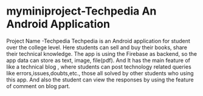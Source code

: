 # myminiproject-Techpedia An Android Application 
Project Name -Techpedia
Techpedia is an Android application for student over the college level.
Here students can sell and buy their books, share their technical knowledge. 
The app is using the Firebase as backend, so the app data can store as text, image, file(pdf).
And It has the main feature of like a technical blog , where students can post technology related queries like errors,issues,doubts,etc., those all solved by other students who using this app.
And also the student can view the responses by using the feature of comment on blog part.
